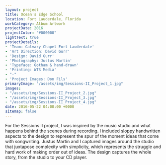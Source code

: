 ```yaml
---
layout: project
title: Ocean's Edge School
location: Fort Lauderdale, Florida
workCategory: Album Artwork
projectDate: 2016
projectColor: "#000000"
lightText: true
projectDetails:
- 'Team: Calvary Chapel Fort Lauderdale'
- 'Art Direction: David Gurr'
- 'Design: David Gurr'
- 'Photography: Justus Martin'
- 'Typeface: Gotham & hand-drawn'
- 'Printing: WTS Media'
- "-"
- 'Project Images: Don Fils'
primaryImage: "/assets/img/Sessions-II_Project_1.jpg"
images:
- "/assets/img/Sessions-II_Project_2.jpg"
- "/assets/img/Sessions-II_Project_3.jpg"
- "/assets/img/Sessions-II_Project_4.jpg"
date: 2016-05-22 04:00:00 +0000
sitemap: false
---
```

For the Sessions II project, I was inspired by the music studio and what happens behind the scenes during recording. I included sloppy handwritten aspects to the design to represent the spur of the moment ideas that come with songwriting. Justus Martin and I captured images around the studio that juxtapose complexity with simplicity, which represents the struggle and hard work of making order out of ideas. The design captures the whole story, from the studio to your CD player.